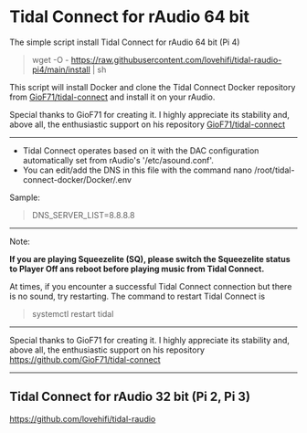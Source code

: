 # Tidal Connect for rAudio 64 bit

The simple script install Tidal Connect for rAudio 64 bit (Pi 4)
>
> wget -O - https://raw.githubusercontent.com/lovehifi/tidal-raudio-pi4/main/install | sh
>
This script will install Docker and clone the Tidal Connect Docker repository from [GioF71/tidal-connect](https://github.com/GioF71/tidal-connect/) and install it on your rAudio.
>
>
Special thanks to GioF71 for creating it. I highly appreciate its stability and, above all, the enthusiastic support on his repository [GioF71/tidal-connect](https://github.com/GioF71/tidal-connect/)
>
------------
>
- Tidal Connect operates based on it with the DAC configuration automatically set from rAudio's '/etc/asound.conf'.
- You can edit/add the DNS in this file with the command nano /root/tidal-connect-docker/Docker/.env
>
Sample:
> DNS_SERVER_LIST=8.8.8.8
>

------------------
Note:
>
**If you are playing Squeezelite (SQ), please switch the Squeezelite status to Player Off ans reboot before playing music from Tidal Connect.**
>

At times, if you encounter a successful Tidal Connect connection but there is no sound, try restarting. The command to restart Tidal Connect is

> systemctl restart tidal
------------------
>
Special thanks to GioF71 for creating it. I highly appreciate its stability and, above all, the enthusiastic support on his repository https://github.com/GioF71/tidal-connect
>
---------------
>
## Tidal Connect for rAudio 32 bit (Pi 2, Pi 3)
>
https://github.com/lovehifi/tidal-raudio
